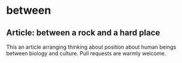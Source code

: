 # between

## Article: between a rock and a hard place

This an article arranging thinking about position about human beings
between biology and culture. Pull requests are warmly welcome.

